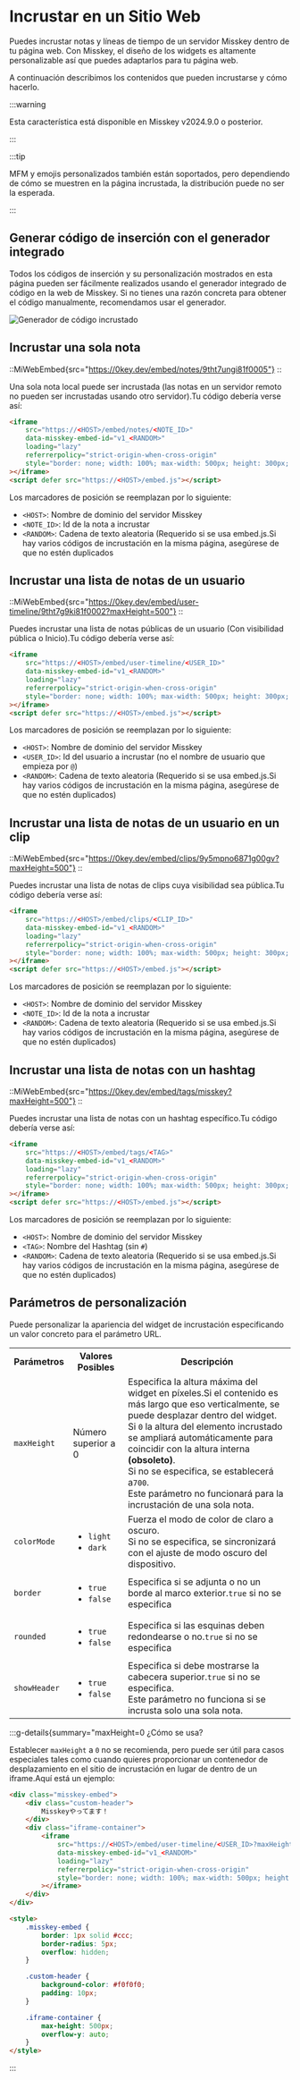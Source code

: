 # Incrustar en un Sitio Web

Puedes incrustar notas y líneas de tiempo de un servidor Misskey dentro de tu página web.
Con Misskey, el diseño de los widgets es altamente personalizable así que puedes adaptarlos para tu página web.

A continuación describimos los contenidos que pueden incrustarse y cómo hacerlo.

:::warning

Esta característica está disponible en Misskey v2024.9.0 o posterior.

:::

:::tip

MFM y emojis personalizados también están soportados, pero dependiendo de cómo se muestren en la página incrustada, la distribución puede no ser la esperada.

:::

## Generar código de inserción con el generador integrado

Todos los códigos de inserción y su personalización mostrados en esta página pueden ser fácilmente realizados usando el generador integrado de código en la web de Misskey.
Si no tienes una razón concreta para obtener el código manualmente, recomendamos usar el generador.

![Generador de código incrustado](/img/docs/for-users/features/embed/generator.png)

## Incrustar una sola nota

::MiWebEmbed{src="https://0key.dev/embed/notes/9tht7ungi81f0005"}
::

Una sola nota local puede ser incrustada (las notas en un servidor remoto no pueden ser incrustadas usando otro servidor).Tu código debería verse así:

```html
<iframe
    src="https://<HOST>/embed/notes/<NOTE_ID>"
    data-misskey-embed-id="v1_<RANDOM>"
    loading="lazy"
    referrerpolicy="strict-origin-when-cross-origin"
    style="border: none; width: 100%; max-width: 500px; height: 300px; color-scheme: light dark;"
></iframe>
<script defer src="https://<HOST>/embed.js"></script>
```

Los marcadores de posición se reemplazan por lo siguiente:

- `<HOST>`: Nombre de dominio del servidor Misskey
- `<NOTE_ID>`: Id de la nota a incrustar
- `<RANDOM>`: Cadena de texto aleatoria (Requerido si se usa embed.js.Si hay varios códigos de incrustación en la misma página, asegúrese de que no estén duplicados

## Incrustar una lista de notas de un usuario

::MiWebEmbed{src="https://0key.dev/embed/user-timeline/9tht7g9ki81f0002?maxHeight=500"}
::

Puedes incrustar una lista de notas públicas de un usuario (Con visibilidad pública o Inicio).Tu código debería verse así:

```html
<iframe
    src="https://<HOST>/embed/user-timeline/<USER_ID>"
    data-misskey-embed-id="v1_<RANDOM>"
    loading="lazy"
    referrerpolicy="strict-origin-when-cross-origin"
    style="border: none; width: 100%; max-width: 500px; height: 300px; color-scheme: light dark;"
></iframe>
<script defer src="https://<HOST>/embed.js"></script>
```

Los marcadores de posición se reemplazan por lo siguiente:

- `<HOST>`: Nombre de dominio del servidor Misskey
- `<USER_ID>`: Id del usuario a incrustar (no el nombre de usuario que empieza por `@`)
- `<RANDOM>`: Cadena de texto aleatoria (Requerido si se usa embed.js.Si hay varios códigos de incrustación en la misma página, asegúrese de que no estén duplicados)

## Incrustar una lista de notas de un usuario en un clip

::MiWebEmbed{src="https://0key.dev/embed/clips/9y5mpno6871g00gv?maxHeight=500"}
::

Puedes incrustar una lista de notas de clips cuya visibilidad sea pública.Tu código debería verse así:

```html
<iframe
    src="https://<HOST>/embed/clips/<CLIP_ID>"
    data-misskey-embed-id="v1_<RANDOM>"
    loading="lazy"
    referrerpolicy="strict-origin-when-cross-origin"
    style="border: none; width: 100%; max-width: 500px; height: 300px; color-scheme: light dark;"
></iframe>
<script defer src="https://<HOST>/embed.js"></script>
```

Los marcadores de posición se reemplazan por lo siguiente:

- `<HOST>`: Nombre de dominio del servidor Misskey
- `<NOTE_ID>`: Id de la nota a incrustar
- `<RANDOM>`: Cadena de texto aleatoria (Requerido si se usa embed.js.Si hay varios códigos de incrustación en la misma página, asegúrese de que no estén duplicados)

## Incrustar una lista de notas con un hashtag

::MiWebEmbed{src="https://0key.dev/embed/tags/misskey?maxHeight=500"}
::

Puedes incrustar una lista de notas con un hashtag específico.Tu código debería verse así:

```html
<iframe
    src="https://<HOST>/embed/tags/<TAG>"
    data-misskey-embed-id="v1_<RANDOM>"
    loading="lazy"
    referrerpolicy="strict-origin-when-cross-origin"
    style="border: none; width: 100%; max-width: 500px; height: 300px; color-scheme: light dark;"
></iframe>
<script defer src="https://<HOST>/embed.js"></script>
```

Los marcadores de posición se reemplazan por lo siguiente:

- `<HOST>`: Nombre de dominio del servidor Misskey
- `<TAG>`: Nombre del Hashtag (sin `#`)
- `<RANDOM>`: Cadena de texto aleatoria (Requerido si se usa embed.js.Si hay varios códigos de incrustación en la misma página, asegúrese de que no estén duplicados)

## Parámetros de personalización

Puede personalizar la apariencia del widget de incrustación especificando un valor concreto para el parámetro URL.

<table>
	<tbody><tr>
		<th>Parámetros</th>
		<th>Valores Posibles</th>
		<th>Descripción</th>
	</tr>
    <tr>
		<td><code>maxHeight</code></td>
		<td>Número superior a 0</td>
		<td>
            Especifica la altura máxima del widget en píxeles.Si el contenido es más largo que eso verticalmente, se puede desplazar dentro del widget.<br>
            Si <code>0</code> la altura del elemento incrustado se ampliará automáticamente para coincidir con la altura interna <b>(obsoleto)</b>.<br>
            Si no se especifica, se establecerá a<code>700</code>.<br>
             Este parámetro no funcionará para la incrustación de una sola nota.        
</td>
	</tr>
	<tr>
		<td><code>colorMode</code></td>
		<td>
            <ul>
                <li><code>light</code></li>
                <li><code>dark</code></li>
            </ul>
        </td>
		<td>Fuerza el modo de color de claro a oscuro.<br>Si no se especifica, se sincronizará con el ajuste de modo oscuro del dispositivo.</td>
	</tr>
	<tr>
		<td><code>border</code></td>
		<td>
            <ul>
                <li><code>true</code></li>
                <li><code>false</code></li>
            </ul>
        </td>
		<td>Especifica si se adjunta o no un borde al marco exterior.<code>true</code> si no se especifica</td>
	</tr>
	<tr>
		<td><code>rounded</code></td>
		<td>
            <ul>
                <li><code>true</code></li>
                <li><code>false</code></li>
            </ul>
        </td>
		<td>Especifica si las esquinas deben redondearse o no.<code>true</code> si no se especifica</td>
	</tr>
	<tr>
		<td><code>showHeader</code></td>
		<td>
            <ul>
                <li><code>true</code></li>
                <li><code>false</code></li>
            </ul>
        </td>
		<td>
            Especifica si debe mostrarse la cabecera superior.<code>true</code> si no se especifica.<br>
            Este parámetro no funciona si se incrusta solo una sola nota.    
        </td>
	</tr>
</tbody></table>

:::g-details{summary="maxHeight=0 ¿Cómo se usa?

Establecer  `maxHeight` a  `0` no se recomienda, pero puede ser útil para casos especiales tales como cuando quieres  proporcionar un contenedor de desplazamiento en el sitio de incrustación en lugar de dentro de un iframe.Aquí está un ejemplo:

```html
<div class="misskey-embed">
    <div class="custom-header">
        Misskeyやってます！
    </div>
    <div class="iframe-container">
        <iframe
            src="https://<HOST>/embed/user-timeline/<USER_ID>?maxHeight=0&showHeader=false&border=false&rounded=false"
            data-misskey-embed-id="v1_<RANDOM>"
            loading="lazy"
            referrerpolicy="strict-origin-when-cross-origin"
            style="border: none; width: 100%; max-width: 500px; height: 300px; color-scheme: light dark;"
        ></iframe>
    </div>
</div>

<style>
    .misskey-embed {
        border: 1px solid #ccc;
        border-radius: 5px;
        overflow: hidden;
    }

    .custom-header {
        background-color: #f0f0f0;
        padding: 10px;
    }

    .iframe-container {
        max-height: 500px;
        overflow-y: auto;
    }
</style>
```

:::
